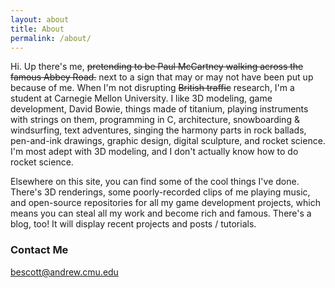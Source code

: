 ```yaml
---
layout: about
title: About
permalink: /about/
---
```


Hi. Up there's me, ~~pretending to be Paul McCartney walking across the famous Abbey Road.~~ next to a sign that may or may not have been put up because of me. When I'm not disrupting ~~British traffic~~ research, I'm a student at Carnegie Mellon University. I like 3D modeling, game development, David Bowie, things made of titanium, playing instruments with strings on them, programming in C, architecture, snowboarding & windsurfing, text adventures, singing the harmony parts in rock ballads, pen-and-ink drawings, graphic design, digital sculpture, and rocket science. I'm most adept with 3D modeling, and I don't actually know how to do rocket science.

Elsewhere on this site, you can find some of the cool things I've done. There's 3D renderings, some poorly-recorded clips of me playing music, and open-source repositories for all my game development projects, which means you can steal all my work and become rich and famous. There's a blog, too! It will display recent projects and posts / tutorials.

### Contact Me ###

<bescott@andrew.cmu.edu>
